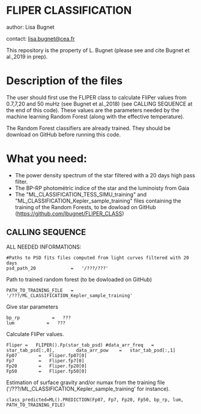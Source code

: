 # FLIPER CLASSIFICATION

author: Lisa Bugnet

contact: lisa.bugnet@cea.fr

This repository is the property of L. Bugnet (please see and cite Bugnet et al.,2019 in prep).

# Description of the files

The user should first use the FLIPER class to calculate FliPer values
from 0.7,7,20 and 50 muHz (see Bugnet et al.,2018)
(see CALLING SEQUENCE at the end of this code).
These values are the parameters needed by the machine learning Random Forest
(along with the effective temperature).

The Random Forest classifiers are already trained. They should be download on GitHub before running this code.

# What you need:

- The power density spectrum of the star filtered with a 20 days high pass filter.
- The BP-RP photométric indice of the star and the luminoisty from Gaia
- The "ML_CLASSIFICATION_TESS_SIMU_training" and "ML_CLASSIFICATION_Kepler_sample_training" files containing the training of the Random Forests,
    to be dowload on GitHub (https://github.com/lbugnet/FLIPER_CLASS)


## CALLING SEQUENCE


ALL NEEDED INFORMATIONS:
```
#Paths to PSD fits files computed from light curves filtered with 20 days
psd_path_20             =   '/???/???'
```

Path to trained random forest (to be dowloaded on GitHub)
```
PATH_TO_TRAINING_FILE   =   '/???/ML_CLASSIFICATION_Kepler_sample_training'
```

Give star parameters
```
bp_rp            =   ???
lum            =   ???
```

Calculate FliPer values.
```
Fliper =   FLIPER().Fp(star_tab_psd) #data_arr_freq   =   star_tab_psd[:,0],        data_arr_pow    =   star_tab_psd[:,1]
Fp07        =   Fliper.fp07[0]
Fp7         =   Fliper.fp7[0]
Fp20        =   Fliper.fp20[0]
Fp50        =   Fliper.fp50[0]
```

Estimation of surface gravity and/or numax from the training file ('/???/ML_CLASSIFICATION_Kepler_sample_training' for instance).
```
class_predicted=ML().PREDICTION(Fp07, Fp7, Fp20, Fp50, bp_rp, lum, PATH_TO_TRAINING_FILE)
```
